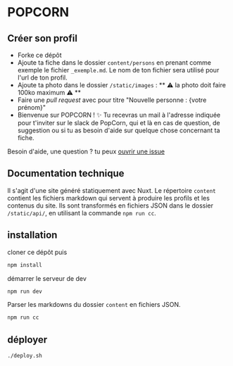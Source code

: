 # POPCORN

## Créer son profil

- Forke ce dépôt
- Ajoute ta fiche dans le dossier `content/persons` en prenant comme exemple le fichier `_exemple.md`. Le nom de ton fichier sera utilisé pour l'url de ton profil.
- Ajoute ta photo dans le dossier `/static/images` : ** ⚠️ la photo doit faire 100ko maximum ⚠️ **
- Faire une _pull request_ avec pour titre "Nouvelle personne : {votre prénom}"
- Bienvenue sur POPCORN ! ✨ Tu recevras un mail à l'adresse indiquée pour t'inviter sur le slack de PopCorn, qui et là en cas de question, de suggestion ou si tu as besoin d'aide sur quelque chose concernant ta fiche.

Besoin d'aide, une question ? tu peux [ouvrir une issue](https://github.com/popcorn-nantes/popcorn-nantes/issues/new)

## Documentation technique

Il s'agit d'une site généré statiquement avec Nuxt. Le répertoire `content` contient les fichiers markdown qui servent à produire les profils et les contenus du site. Ils sont transformés en fichiers JSON dans le dossier `/static/api/`, en utilisant la commande `npm run cc`.

## installation

cloner ce dépôt puis

```sh
npm install
```

démarrer le serveur de dev

```sh
npm run dev
```

Parser les markdowns du dossier `content` en fichiers JSON.

```sh
npm run cc
```

## déployer

```sh
./deploy.sh
```
